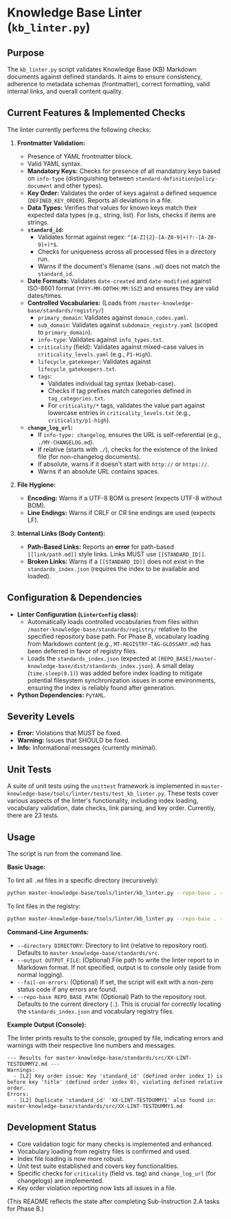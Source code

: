 # Knowledge Base Linter (`kb_linter.py`)

## Purpose

The `kb_linter.py` script validates Knowledge Base (KB) Markdown documents against defined standards. It aims to ensure consistency, adherence to metadata schemas (frontmatter), correct formatting, valid internal links, and overall content quality.

## Current Features & Implemented Checks

The linter currently performs the following checks:

1.  **Frontmatter Validation:**
    *   Presence of YAML frontmatter block.
    *   Valid YAML syntax.
    *   **Mandatory Keys:** Checks for presence of all mandatory keys based on `info-type` (distinguishing between `standard-definition`/`policy-document` and other types).
    *   **Key Order:** Validates the order of keys against a defined sequence (`DEFINED_KEY_ORDER`). Reports all deviations in a file.
    *   **Data Types:** Verifies that values for known keys match their expected data types (e.g., string, list). For lists, checks if items are strings.
    *   **`standard_id`:**
        *   Validates format against regex: `^[A-Z]{2}-[A-Z0-9]+(?:-[A-Z0-9]+)*$`.
        *   Checks for uniqueness across all processed files in a directory run.
        *   Warns if the document's filename (sans `.md`) does not match the `standard_id`.
    *   **Date Formats:** Validates `date-created` and `date-modified` against ISO-8601 format (`YYYY-MM-DDTHH:MM:SSZ`) and ensures they are valid dates/times.
    *   **Controlled Vocabularies:** (Loads from `/master-knowledge-base/standards/registry/`)
        *   `primary_domain`: Validates against `domain_codes.yaml`.
        *   `sub_domain`: Validates against `subdomain_registry.yaml` (scoped to `primary_domain`).
        *   `info-type`: Validates against `info_types.txt`.
        *   `criticality` (field): Validates against mixed-case values in `criticality_levels.yaml` (e.g., `P1-High`).
        *   `lifecycle_gatekeeper`: Validates against `lifecycle_gatekeepers.txt`.
        *   `tags`:
            *   Validates individual tag syntax (kebab-case).
            *   Checks if tag prefixes match categories defined in `tag_categories.txt`.
            *   For `criticality/*` tags, validates the value part against lowercase entries in `criticality_levels.txt` (e.g., `criticality/p1-high`).
    *   **`change_log_url`:**
        *   If `info-type: changelog`, ensures the URL is self-referential (e.g., `./MY-CHANGELOG.md`).
        *   If relative (starts with `./`), checks for the existence of the linked file (for non-changelog documents).
        *   If absolute, warns if it doesn't start with `http://` or `https://`.
        *   Warns if an absolute URL contains spaces.

2.  **File Hygiene:**
    *   **Encoding:** Warns if a UTF-8 BOM is present (expects UTF-8 without BOM).
    *   **Line Endings:** Warns if CRLF or CR line endings are used (expects LF).

3.  **Internal Links (Body Content):**
    *   **Path-Based Links:** Reports an **error** for path-based `[[link/path.md]]` style links. Links MUST use `[[STANDARD_ID]]`.
    *   **Broken Links:** Warns if a `[[STANDARD_ID]]` does not exist in the `standards_index.json` (requires the index to be available and loaded).

## Configuration & Dependencies

*   **Linter Configuration (`LinterConfig` class):**
    *   Automatically loads controlled vocabularies from files within `/master-knowledge-base/standards/registry/` relative to the specified repository base path. For Phase B, vocabulary loading from Markdown content (e.g., `MT-REGISTRY-TAG-GLOSSARY.md`) has been deferred in favor of registry files.
    *   Loads the `standards_index.json` (expected at `[REPO_BASE]/master-knowledge-base/dist/standards_index.json`). A small delay (`time.sleep(0.1)`) was added before index loading to mitigate potential filesystem synchronization issues in some environments, ensuring the index is reliably found after generation.
*   **Python Dependencies:** `PyYAML`.

## Severity Levels

*   **Error:** Violations that MUST be fixed.
*   **Warning:** Issues that SHOULD be fixed.
*   **Info:** Informational messages (currently minimal).

## Unit Tests

A suite of unit tests using the `unittest` framework is implemented in `master-knowledge-base/tools/linter/tests/test_kb_linter.py`. These tests cover various aspects of the linter's functionality, including index loading, vocabulary validation, date checks, link parsing, and key order. Currently, there are 23 tests.

## Usage

The script is run from the command line.

**Basic Usage:**

To lint all `.md` files in a specific directory (recursively):
```bash
python master-knowledge-base/tools/linter/kb_linter.py --repo-base . --directory master-knowledge-base/standards/src/
```

To lint files in the registry:
```bash
python master-knowledge-base/tools/linter/kb_linter.py --repo-base . --directory master-knowledge-base/standards/registry/
```

**Command-Line Arguments:**

*   `--directory DIRECTORY`: Directory to lint (relative to repository root). Defaults to `master-knowledge-base/standards/src`.
*   `--output OUTPUT_FILE`: (Optional) File path to write the linter report to in Markdown format. If not specified, output is to console only (aside from normal logging).
*   `--fail-on-errors`: (Optional) If set, the script will exit with a non-zero status code if any errors are found.
*   `--repo-base REPO_BASE_PATH`: (Optional) Path to the repository root. Defaults to the current directory (`.`). This is crucial for correctly locating the `standards_index.json` and vocabulary registry files.

**Example Output (Console):**

The linter prints results to the console, grouped by file, indicating errors and warnings with their respective line numbers and messages.

```
--- Results for master-knowledge-base/standards/src/XX-LINT-TESTDUMMY2.md ---
Warnings:
  - [L2] Key order issue: Key 'standard_id' (defined order index 1) is before key 'title' (defined order index 0), violating defined relative order.
Errors:
  - [L2] Duplicate 'standard_id' 'XX-LINT-TESTDUMMY1' also found in: master-knowledge-base/standards/src/XX-LINT-TESTDUMMY1.md
```

## Development Status

*   Core validation logic for many checks is implemented and enhanced.
*   Vocabulary loading from registry files is confirmed and used.
*   Index file loading is now more robust.
*   Unit test suite established and covers key functionalities.
*   Specific checks for `criticality` (field vs. tag) and `change_log_url` (for changelogs) are implemented.
*   Key order violation reporting now lists all issues in a file.

(This README reflects the state after completing Sub-Instruction 2.A tasks for Phase B.)
